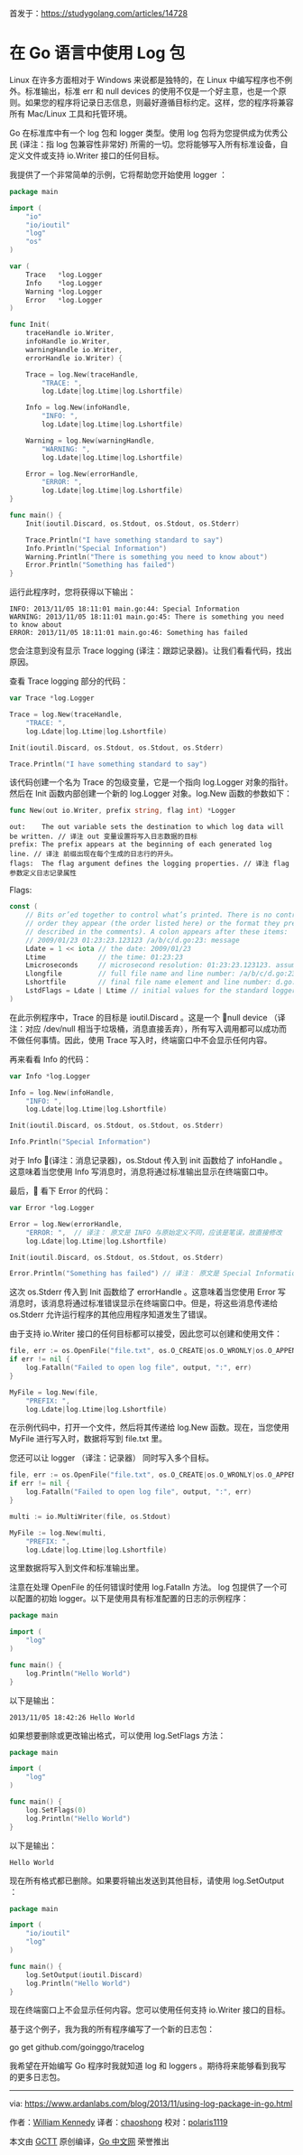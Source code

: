 首发于：https://studygolang.com/articles/14728

# 在 Go 语言中使用 Log 包

Linux 在许多方面相对于 Windows 来说都是独特的，在 Linux 中编写程序也不例外。标准输出，标准 err 和 null devices 的使用不仅是一个好主意，也是一个原则。如果您的程序将记录日志信息，则最好遵循目标约定。这样，您的程序将兼容所有 Mac/Linux 工具和托管环境。

Go 在标准库中有一个 log 包和 logger 类型。使用 log 包将为您提供成为优秀公民 (译注：指 log 包兼容性非常好) 所需的一切。您将能够写入所有标准设备，自定义文件或支持 io.Writer 接口的任何目标。

我提供了一个非常简单的示例，它将帮助您开始使用 logger ：

```go
package main

import (
    "io"
    "io/ioutil"
    "log"
    "os"
)

var (
    Trace   *log.Logger
    Info    *log.Logger
    Warning *log.Logger
    Error   *log.Logger
)

func Init(
    traceHandle io.Writer,
    infoHandle io.Writer,
    warningHandle io.Writer,
    errorHandle io.Writer) {

    Trace = log.New(traceHandle,
        "TRACE: ",
        log.Ldate|log.Ltime|log.Lshortfile)

    Info = log.New(infoHandle,
        "INFO: ",
        log.Ldate|log.Ltime|log.Lshortfile)

    Warning = log.New(warningHandle,
        "WARNING: ",
        log.Ldate|log.Ltime|log.Lshortfile)

    Error = log.New(errorHandle,
        "ERROR: ",
        log.Ldate|log.Ltime|log.Lshortfile)
}

func main() {
    Init(ioutil.Discard, os.Stdout, os.Stdout, os.Stderr)

    Trace.Println("I have something standard to say")
    Info.Println("Special Information")
    Warning.Println("There is something you need to know about")
    Error.Println("Something has failed")
}
```

运行此程序时，您将获得以下输出：

```
INFO: 2013/11/05 18:11:01 main.go:44: Special Information
WARNING: 2013/11/05 18:11:01 main.go:45: There is something you need to know about
ERROR: 2013/11/05 18:11:01 main.go:46: Something has failed
```

您会注意到没有显示 Trace logging (译注：跟踪记录器)。让我们看看代码，找出原因。

查看 Trace logging 部分的代码：

```go
var Trace *log.Logger

Trace = log.New(traceHandle,
    "TRACE: ",
    log.Ldate|log.Ltime|log.Lshortfile)

Init(ioutil.Discard, os.Stdout, os.Stdout, os.Stderr)

Trace.Println("I have something standard to say")
```

该代码创建一个名为 Trace 的包级变量，它是一个指向 log.Logger 对象的指针。然后在 Init 函数内部创建一个新的 log.Logger 对象。log.New 函数的参数如下：

```go
func New(out io.Writer, prefix string, flag int) *Logger
```

```
out:    The out variable sets the destination to which log data will be written. // 译注 out 变量设置将写入日志数据的目标
prefix: The prefix appears at the beginning of each generated log line. // 译注 前缀出现在每个生成的日志行的开头。
flags:  The flag argument defines the logging properties. // 译注 flag 参数定义日志记录属性
```

Flags:

```go
const (
    // Bits or’ed together to control what’s printed. There is no control over the
    // order they appear (the order listed here) or the format they present (as
    // described in the comments). A colon appears after these items:
    // 2009/01/23 01:23:23.123123 /a/b/c/d.go:23: message
    Ldate = 1 << iota // the date: 2009/01/23
    Ltime             // the time: 01:23:23
    Lmicroseconds     // microsecond resolution: 01:23:23.123123. assumes Ltime.
    Llongfile         // full file name and line number: /a/b/c/d.go:23
    Lshortfile        // final file name element and line number: d.go:23. overrides Llongfile
    LstdFlags = Ldate | Ltime // initial values for the standard logger
)
```

在此示例程序中，Trace 的目标是 ioutil.Discard 。这是一个 null device （译注：对应 /dev/null 相当于垃圾桶，消息直接丢弃），所有写入调用都可以成功而不做任何事情。因此，使用 Trace 写入时，终端窗口中不会显示任何内容。

再来看看 Info 的代码：

```go
var Info *log.Logger

Info = log.New(infoHandle,
    "INFO: ",
    log.Ldate|log.Ltime|log.Lshortfile)

Init(ioutil.Discard, os.Stdout, os.Stdout, os.Stderr)

Info.Println("Special Information")

```

对于 Info (译注：消息记录器)，os.Stdout 传入到 init 函数给了 infoHandle 。这意味着当您使用 Info 写消息时，消息将通过标准输出显示在终端窗口中。

最后， 看下 Error 的代码：

```go
var Error *log.Logger

Error = log.New(errorHandle,
    "ERROR: ",  // 译注： 原文是 INFO 与原始定义不同，应该是笔误，故直接修改
    log.Ldate|log.Ltime|log.Lshortfile)

Init(ioutil.Discard, os.Stdout, os.Stdout, os.Stderr)

Error.Println("Something has failed") // 译注： 原文是 Special Information 与原始定义不同，应该是笔误，故直接修改
```

这次 os.Stderr 传入到 Init 函数给了 errorHandle 。这意味着当您使用 Error 写消息时，该消息将通过标准错误显示在终端窗口中。但是，将这些消息传递给 os.Stderr 允许运行程序的其他应用程序知道发生了错误。

由于支持 io.Writer 接口的任何目标都可以接受，因此您可以创建和使用文件：

```go
file, err := os.OpenFile("file.txt", os.O_CREATE|os.O_WRONLY|os.O_APPEND, 0666)
if err != nil {
    log.Fatalln("Failed to open log file", output, ":", err)
}

MyFile = log.New(file,
    "PREFIX: ",
    log.Ldate|log.Ltime|log.Lshortfile)
```

在示例代码中，打开一个文件，然后将其传递给 log.New 函数。现在，当您使用 MyFile 进行写入时，数据将写到 file.txt 里。

您还可以让 logger （译注：记录器） 同时写入多个目标。

```go
file, err := os.OpenFile("file.txt", os.O_CREATE|os.O_WRONLY|os.O_APPEND, 0666)
if err != nil {
    log.Fatalln("Failed to open log file", output, ":", err)
}

multi := io.MultiWriter(file, os.Stdout)

MyFile := log.New(multi,
    "PREFIX: ",
    log.Ldate|log.Ltime|log.Lshortfile)
```

这里数据将写入到文件和标准输出里。

注意在处理 OpenFile 的任何错误时使用 log.Fatalln 方法。 log 包提供了一个可以配置的初始 logger。以下是使用具有标准配置的日志的示例程序：

```go
package main

import (
    "log"
)

func main() {
    log.Println("Hello World")
}
```

以下是输出：

```
2013/11/05 18:42:26 Hello World
```

如果想要删除或更改输出格式，可以使用 log.SetFlags 方法：

```go
package main

import (
    "log"
)

func main() {
    log.SetFlags(0)
    log.Println("Hello World")
}
```

以下是输出：

```
Hello World
```

现在所有格式都已删除。如果要将输出发送到其他目标，请使用 log.SetOutput ：

```go
package main

import (
    "io/ioutil"
    "log"
)

func main() {
    log.SetOutput(ioutil.Discard)
    log.Println("Hello World")
}
```

现在终端窗口上不会显示任何内容。您可以使用任何支持 io.Writer 接口的目标。

基于这个例子，我为我的所有程序编写了一个新的日志包：

go get github.com/goinggo/tracelog

我希望在开始编写 Go 程序时我就知道 log 和 loggers 。期待将来能够看到我写的更多日志包。

---

via: https://www.ardanlabs.com/blog/2013/11/using-log-package-in-go.html

作者：[William Kennedy](https://github.com/ardanlabs/gotraining)
译者：[chaoshong](https://github.com/chaoshong)
校对：[polaris1119](https://github.com/polaris1119)

本文由 [GCTT](https://github.com/studygolang/GCTT) 原创编译，[Go 中文网](https://studygolang.com/) 荣誉推出
